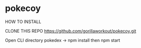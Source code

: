 # pokecoy



HOW TO INSTALL

CLONE THIS REPO https://github.com/gorillaworkout/pokecoy.git

Open CLI directory pokedex -> npm install then npm start

